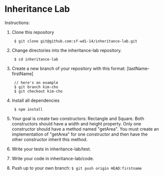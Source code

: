 # Inheritance Lab

Instructions: 

1. Clone this repository
 
		$ git clone git@github.com:sf-wdi-14/inheritance-lab.git

2. Change directories into the inheritance-lab repository.
		
		$ cd inheritance-lab

3. Create a new branch of your repository with this format: [lastName-firstName]

		// here's an example 
		$ git branch kim-cho
		$ git checkout kim-cho

4. Install all dependencies

		$ npm install

5. Your goal is create two constructors: Rectangle and Square. Both constructors should have a width and height property. Only one constructor should have a method named "getArea". You must create an implementation of "getArea" for one constructor and then have the other constructor inherit this method. 

6. Write your tests in inheritance-lab/test. 

7. Write your code in inheritance-lab/code.

8. Push up to your own branch: `$ git push origin HEAD:firstname`
